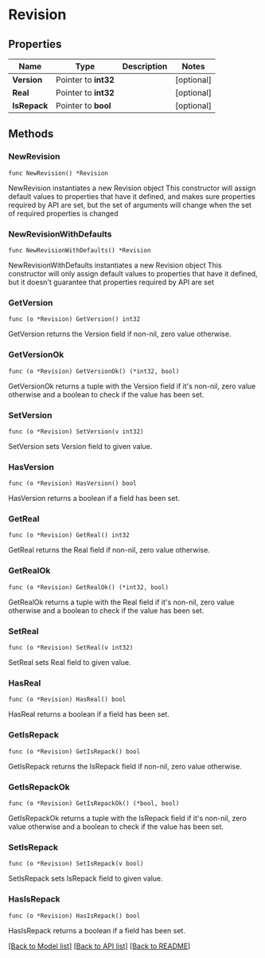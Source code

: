 # Revision

## Properties

Name | Type | Description | Notes
------------ | ------------- | ------------- | -------------
**Version** | Pointer to **int32** |  | [optional] 
**Real** | Pointer to **int32** |  | [optional] 
**IsRepack** | Pointer to **bool** |  | [optional] 

## Methods

### NewRevision

`func NewRevision() *Revision`

NewRevision instantiates a new Revision object
This constructor will assign default values to properties that have it defined,
and makes sure properties required by API are set, but the set of arguments
will change when the set of required properties is changed

### NewRevisionWithDefaults

`func NewRevisionWithDefaults() *Revision`

NewRevisionWithDefaults instantiates a new Revision object
This constructor will only assign default values to properties that have it defined,
but it doesn't guarantee that properties required by API are set

### GetVersion

`func (o *Revision) GetVersion() int32`

GetVersion returns the Version field if non-nil, zero value otherwise.

### GetVersionOk

`func (o *Revision) GetVersionOk() (*int32, bool)`

GetVersionOk returns a tuple with the Version field if it's non-nil, zero value otherwise
and a boolean to check if the value has been set.

### SetVersion

`func (o *Revision) SetVersion(v int32)`

SetVersion sets Version field to given value.

### HasVersion

`func (o *Revision) HasVersion() bool`

HasVersion returns a boolean if a field has been set.

### GetReal

`func (o *Revision) GetReal() int32`

GetReal returns the Real field if non-nil, zero value otherwise.

### GetRealOk

`func (o *Revision) GetRealOk() (*int32, bool)`

GetRealOk returns a tuple with the Real field if it's non-nil, zero value otherwise
and a boolean to check if the value has been set.

### SetReal

`func (o *Revision) SetReal(v int32)`

SetReal sets Real field to given value.

### HasReal

`func (o *Revision) HasReal() bool`

HasReal returns a boolean if a field has been set.

### GetIsRepack

`func (o *Revision) GetIsRepack() bool`

GetIsRepack returns the IsRepack field if non-nil, zero value otherwise.

### GetIsRepackOk

`func (o *Revision) GetIsRepackOk() (*bool, bool)`

GetIsRepackOk returns a tuple with the IsRepack field if it's non-nil, zero value otherwise
and a boolean to check if the value has been set.

### SetIsRepack

`func (o *Revision) SetIsRepack(v bool)`

SetIsRepack sets IsRepack field to given value.

### HasIsRepack

`func (o *Revision) HasIsRepack() bool`

HasIsRepack returns a boolean if a field has been set.


[[Back to Model list]](../README.md#documentation-for-models) [[Back to API list]](../README.md#documentation-for-api-endpoints) [[Back to README]](../README.md)


